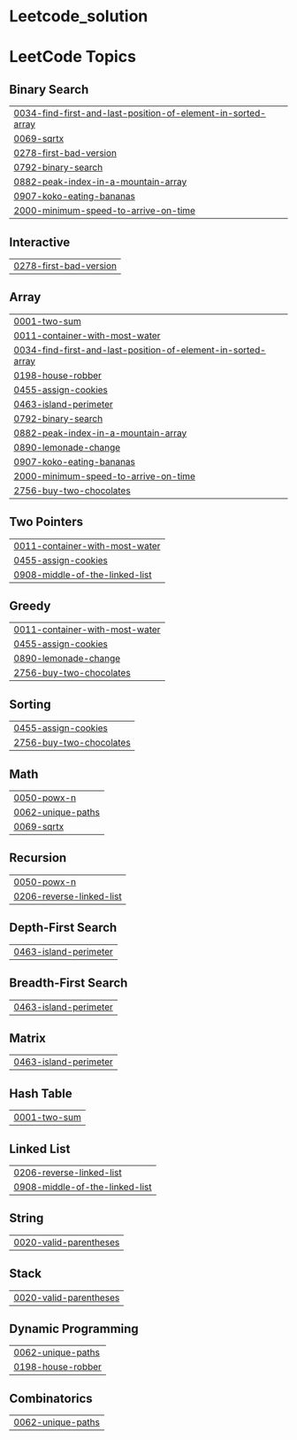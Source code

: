 # Leetcode_solution
<!---LeetCode Topics Start-->
# LeetCode Topics
## Binary Search
|  |
| ------- |
| [0034-find-first-and-last-position-of-element-in-sorted-array](https://github.com/devanshu0000/Leetcode_solution/tree/master/0034-find-first-and-last-position-of-element-in-sorted-array) |
| [0069-sqrtx](https://github.com/devanshu0000/Leetcode_solution/tree/master/0069-sqrtx) |
| [0278-first-bad-version](https://github.com/devanshu0000/Leetcode_solution/tree/master/0278-first-bad-version) |
| [0792-binary-search](https://github.com/devanshu0000/Leetcode_solution/tree/master/0792-binary-search) |
| [0882-peak-index-in-a-mountain-array](https://github.com/devanshu0000/Leetcode_solution/tree/master/0882-peak-index-in-a-mountain-array) |
| [0907-koko-eating-bananas](https://github.com/devanshu0000/Leetcode_solution/tree/master/0907-koko-eating-bananas) |
| [2000-minimum-speed-to-arrive-on-time](https://github.com/devanshu0000/Leetcode_solution/tree/master/2000-minimum-speed-to-arrive-on-time) |
## Interactive
|  |
| ------- |
| [0278-first-bad-version](https://github.com/devanshu0000/Leetcode_solution/tree/master/0278-first-bad-version) |
## Array
|  |
| ------- |
| [0001-two-sum](https://github.com/devanshu0000/Leetcode_solution/tree/master/0001-two-sum) |
| [0011-container-with-most-water](https://github.com/devanshu0000/Leetcode_solution/tree/master/0011-container-with-most-water) |
| [0034-find-first-and-last-position-of-element-in-sorted-array](https://github.com/devanshu0000/Leetcode_solution/tree/master/0034-find-first-and-last-position-of-element-in-sorted-array) |
| [0198-house-robber](https://github.com/devanshu0000/Leetcode_solution/tree/master/0198-house-robber) |
| [0455-assign-cookies](https://github.com/devanshu0000/Leetcode_solution/tree/master/0455-assign-cookies) |
| [0463-island-perimeter](https://github.com/devanshu0000/Leetcode_solution/tree/master/0463-island-perimeter) |
| [0792-binary-search](https://github.com/devanshu0000/Leetcode_solution/tree/master/0792-binary-search) |
| [0882-peak-index-in-a-mountain-array](https://github.com/devanshu0000/Leetcode_solution/tree/master/0882-peak-index-in-a-mountain-array) |
| [0890-lemonade-change](https://github.com/devanshu0000/Leetcode_solution/tree/master/0890-lemonade-change) |
| [0907-koko-eating-bananas](https://github.com/devanshu0000/Leetcode_solution/tree/master/0907-koko-eating-bananas) |
| [2000-minimum-speed-to-arrive-on-time](https://github.com/devanshu0000/Leetcode_solution/tree/master/2000-minimum-speed-to-arrive-on-time) |
| [2756-buy-two-chocolates](https://github.com/devanshu0000/Leetcode_solution/tree/master/2756-buy-two-chocolates) |
## Two Pointers
|  |
| ------- |
| [0011-container-with-most-water](https://github.com/devanshu0000/Leetcode_solution/tree/master/0011-container-with-most-water) |
| [0455-assign-cookies](https://github.com/devanshu0000/Leetcode_solution/tree/master/0455-assign-cookies) |
| [0908-middle-of-the-linked-list](https://github.com/devanshu0000/Leetcode_solution/tree/master/0908-middle-of-the-linked-list) |
## Greedy
|  |
| ------- |
| [0011-container-with-most-water](https://github.com/devanshu0000/Leetcode_solution/tree/master/0011-container-with-most-water) |
| [0455-assign-cookies](https://github.com/devanshu0000/Leetcode_solution/tree/master/0455-assign-cookies) |
| [0890-lemonade-change](https://github.com/devanshu0000/Leetcode_solution/tree/master/0890-lemonade-change) |
| [2756-buy-two-chocolates](https://github.com/devanshu0000/Leetcode_solution/tree/master/2756-buy-two-chocolates) |
## Sorting
|  |
| ------- |
| [0455-assign-cookies](https://github.com/devanshu0000/Leetcode_solution/tree/master/0455-assign-cookies) |
| [2756-buy-two-chocolates](https://github.com/devanshu0000/Leetcode_solution/tree/master/2756-buy-two-chocolates) |
## Math
|  |
| ------- |
| [0050-powx-n](https://github.com/devanshu0000/Leetcode_solution/tree/master/0050-powx-n) |
| [0062-unique-paths](https://github.com/devanshu0000/Leetcode_solution/tree/master/0062-unique-paths) |
| [0069-sqrtx](https://github.com/devanshu0000/Leetcode_solution/tree/master/0069-sqrtx) |
## Recursion
|  |
| ------- |
| [0050-powx-n](https://github.com/devanshu0000/Leetcode_solution/tree/master/0050-powx-n) |
| [0206-reverse-linked-list](https://github.com/devanshu0000/Leetcode_solution/tree/master/0206-reverse-linked-list) |
## Depth-First Search
|  |
| ------- |
| [0463-island-perimeter](https://github.com/devanshu0000/Leetcode_solution/tree/master/0463-island-perimeter) |
## Breadth-First Search
|  |
| ------- |
| [0463-island-perimeter](https://github.com/devanshu0000/Leetcode_solution/tree/master/0463-island-perimeter) |
## Matrix
|  |
| ------- |
| [0463-island-perimeter](https://github.com/devanshu0000/Leetcode_solution/tree/master/0463-island-perimeter) |
## Hash Table
|  |
| ------- |
| [0001-two-sum](https://github.com/devanshu0000/Leetcode_solution/tree/master/0001-two-sum) |
## Linked List
|  |
| ------- |
| [0206-reverse-linked-list](https://github.com/devanshu0000/Leetcode_solution/tree/master/0206-reverse-linked-list) |
| [0908-middle-of-the-linked-list](https://github.com/devanshu0000/Leetcode_solution/tree/master/0908-middle-of-the-linked-list) |
## String
|  |
| ------- |
| [0020-valid-parentheses](https://github.com/devanshu0000/Leetcode_solution/tree/master/0020-valid-parentheses) |
## Stack
|  |
| ------- |
| [0020-valid-parentheses](https://github.com/devanshu0000/Leetcode_solution/tree/master/0020-valid-parentheses) |
## Dynamic Programming
|  |
| ------- |
| [0062-unique-paths](https://github.com/devanshu0000/Leetcode_solution/tree/master/0062-unique-paths) |
| [0198-house-robber](https://github.com/devanshu0000/Leetcode_solution/tree/master/0198-house-robber) |
## Combinatorics
|  |
| ------- |
| [0062-unique-paths](https://github.com/devanshu0000/Leetcode_solution/tree/master/0062-unique-paths) |
<!---LeetCode Topics End-->